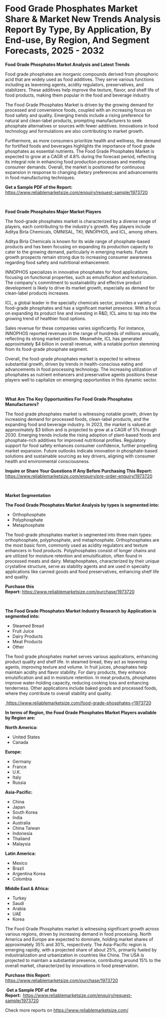 <p><h1>Food Grade Phosphates Market Share & Market New Trends Analysis Report By Type, By Application, By End-use, By Region, And Segment Forecasts, 2025 - 2032</h1></p><p><strong>Food Grade Phosphates Market Analysis and Latest Trends</strong></p>
<p><p>Food grade phosphates are inorganic compounds derived from phosphoric acid that are widely used as food additives. They serve various functions including as leavening agents, acidity regulators, preservatives, and stabilizers. These additives help improve the texture, flavor, and shelf life of food products, making them popular in the food and beverage industry.</p><p>The Food Grade Phosphates Market is driven by the growing demand for processed and convenience foods, coupled with an increasing focus on food safety and quality. Emerging trends include a rising preference for natural and clean-label products, prompting manufacturers to seek phosphate alternatives or sources with fewer additives. Innovations in food technology and formulations are also contributing to market growth. </p><p>Furthermore, as more consumers prioritize health and wellness, the demand for fortified foods and beverages highlights the importance of food grade phosphates as essential nutrients. The Food Grade Phosphates Market is expected to grow at a CAGR of 4.8% during the forecast period, reflecting its integral role in enhancing food production processes and meeting consumer demands. Overall, the market is positioned for continuous expansion in response to changing dietary preferences and advancements in food manufacturing techniques.</p></p>
<p><strong>Get a Sample PDF of the Report:&nbsp;</strong> <a href="https://www.reliablemarketsize.com/enquiry/request-sample/1973720?utm_campaign=1833&utm_medium=2&utm_source=Github&utm_content=ia&utm_term=15022025&utm_id=food-grade-phosphates">https://www.reliablemarketsize.com/enquiry/request-sample/1973720</a></p>
<p>&nbsp;</p>
<p><strong>Food Grade Phosphates Major Market Players</strong></p>
<p><p>The food-grade phosphates market is characterized by a diverse range of players, each contributing to the industry's growth. Key players include Aditya Birla Chemicals, OMNISAL, TKI, INNOPHOS, and ICL, among others. </p><p>Aditya Birla Chemicals is known for its wide range of phosphate-based products and has been focusing on expanding its production capacity to cater to the growing demand, particularly in emerging markets. Future growth prospects remain strong due to increasing consumer awareness regarding food safety and nutritional enhancement.</p><p>INNOPHOS specializes in innovative phosphates for food applications, focusing on functional properties, such as emulsification and texturization. The company's commitment to sustainability and effective product development is likely to drive its market growth, especially as demand for clean-label products increases.</p><p>ICL, a global leader in the specialty chemicals sector, provides a variety of food-grade phosphates and has a significant market presence. With a focus on expanding its product line and investing in R&D, ICL aims to tap into the growing trend of healthier food options.</p><p>Sales revenue for these companies varies significantly. For instance, INNOPHOS reported revenues in the range of hundreds of millions annually, reflecting its strong market position. Meanwhile, ICL has generated approximately $4 billion in overall revenue, with a notable portion stemming from its food-grade phosphate segment. </p><p>Overall, the food-grade phosphates market is expected to witness substantial growth, driven by trends in health-conscious eating and advancements in food processing technology. The increasing utilization of phosphates as nutrient enhancers and preservative agents positions these players well to capitalize on emerging opportunities in this dynamic sector.</p></p>
<p>&nbsp;</p>
<p><strong>What Are The Key Opportunities For Food Grade Phosphates Manufacturers?</strong></p>
<p><p>The food grade phosphates market is witnessing notable growth, driven by increasing demand for processed foods, clean-label products, and the expanding food and beverage industry. In 2023, the market is valued at approximately $3 billion and is projected to grow at a CAGR of 5% through 2030. Emerging trends include the rising adoption of plant-based foods and phosphate-rich additives for improved nutritional profiles. Regulatory support for food safety enhances consumer confidence, further propelling market expansion. Future outlooks indicate innovation in phosphate-based solutions and sustainable sourcing as key drivers, aligning with consumer health and environmental consciousness.</p></p>
<p><strong>Inquire or Share Your Questions If Any Before Purchasing This Report:</strong> <a href="https://www.reliablemarketsize.com/enquiry/pre-order-enquiry/1973720?utm_campaign=1833&utm_medium=2&utm_source=Github&utm_content=ia&utm_term=15022025&utm_id=food-grade-phosphates">https://www.reliablemarketsize.com/enquiry/pre-order-enquiry/1973720</a></p>
<p>&nbsp;</p>
<p><strong>Market Segmentation</strong></p>
<p><strong>The Food Grade Phosphates Market Analysis by types is segmented into:</strong></p>
<p><ul><li>Orthophosphate</li><li>Polyphosphate</li><li>Metaphosphate</li></ul></p>
<p><p>The food-grade phosphates market is segmented into three main types: orthophosphate, polyphosphate, and metaphosphate. Orthophosphates are the most basic form, commonly used as acidity regulators and texture enhancers in food products. Polyphosphates consist of longer chains and are utilized for moisture retention and emulsification, often found in processed meats and dairy. Metaphosphates, characterized by their unique crystalline structure, serve as stability agents and are used in specialty applications like canned goods and food preservatives, enhancing shelf life and quality.</p></p>
<p><strong>Purchase this Report:&nbsp;</strong><a href="https://www.reliablemarketsize.com/purchase/1973720?utm_campaign=1833&utm_medium=2&utm_source=Github&utm_content=ia&utm_term=15022025&utm_id=food-grade-phosphates">https://www.reliablemarketsize.com/purchase/1973720</a></p>
<p>&nbsp;</p>
<p><strong>The Food Grade Phosphates Market Industry Research by Application is segmented into:</strong></p>
<p><ul><li>Steamed Bread</li><li>Fruit Juice</li><li>Dairy Products</li><li>Meat Products</li><li>Other</li></ul></p>
<p><p>The food grade phosphates market serves various applications, enhancing product quality and shelf life. In steamed bread, they act as leavening agents, improving texture and volume. In fruit juices, phosphates help maintain acidity and flavor stability. For dairy products, they enhance emulsification and aid in moisture retention. In meat products, phosphates improve water-holding capacity, reducing cooking loss and enhancing tenderness. Other applications include baked goods and processed foods, where they contribute to overall stability and quality.</p></p>
<p><a href="https://www.reliablemarketsize.com/food-grade-phosphates-r1973720?utm_campaign=1833&utm_medium=2&utm_source=Github&utm_content=ia&utm_term=15022025&utm_id=food-grade-phosphates">&nbsp;https://www.reliablemarketsize.com/food-grade-phosphates-r1973720</a></p>
<p><strong>In terms of Region, the Food Grade Phosphates Market Players available by Region are:</strong></p>
<p>
    <p> <strong> North America: </strong>
        <ul>
            <li>United States</li>
            <li>Canada</li>
        </ul>
        </p> 
    <p> <strong> Europe: </strong>
        <ul>
            <li>Germany</li>
            <li>France</li>
            <li>U.K.</li>
            <li>Italy</li>
            <li>Russia</li>
        </ul>
        </p> 
    <p> <strong> Asia-Pacific: </strong>
        <ul>
            <li>China</li>
            <li>Japan</li>
            <li>South Korea</li>
            <li>India</li>
            <li>Australia</li>
            <li>China Taiwan</li>
            <li>Indonesia</li>
            <li>Thailand</li>
            <li>Malaysia</li>
        </ul>
        </p> 
    <p> <strong> Latin America: </strong>
        <ul>
            <li>Mexico</li>
            <li>Brazil</li>
            <li>Argentina Korea</li>
            <li>Colombia</li>
        </ul>
        </p> 
    <p> <strong> Middle East & Africa: </strong>
        <ul>
            <li>Turkey</li>
            <li>Saudi</li>
            <li>Arabia</li>
            <li>UAE</li>
            <li>Korea</li>
        </ul>
    </p>
    </p>
<p><p>The Food Grade Phosphates market is witnessing significant growth across various regions, driven by increasing demand in food processing. North America and Europe are expected to dominate, holding market shares of approximately 35% and 30%, respectively. The Asia-Pacific region is emerging rapidly, with a projected share of about 25%, primarily fueled by industrialization and urbanization in countries like China. The USA is projected to maintain a substantial presence, contributing around 15% to the overall market, characterized by innovations in food preservation.</p></p>
<p><strong>Purchase this Report: </strong><a href="https://www.reliablemarketsize.com/purchase/1973720?utm_campaign=1833&utm_medium=2&utm_source=Github&utm_content=ia&utm_term=15022025&utm_id=food-grade-phosphates">https://www.reliablemarketsize.com/purchase/1973720</a></p>
<p>&nbsp;<strong>Get a Sample PDF of the Report:&nbsp;&nbsp;</strong><a href="https://www.reliablemarketsize.com/enquiry/request-sample/1973720?utm_campaign=1833&utm_medium=2&utm_source=Github&utm_content=ia&utm_term=15022025&utm_id=food-grade-phosphates">https://www.reliablemarketsize.com/enquiry/request-sample/1973720</a></p>
<p><strong></strong></p>
<p>Check more reports on <a href="https://www.reliablemarketsize.com/?utm_campaign=1833&utm_medium=2&utm_source=Github&utm_content=ia&utm_term=15022025&utm_id=food-grade-phosphates">https://www.reliablemarketsize.com/</a></p>